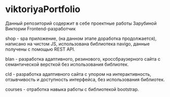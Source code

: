 # viktoriyaPortfolio

Данный репозиторий содержит в себе проектные работы Зарубиной Виктории Frontend-разработчик

shop - spa приложение, (на данном этапе доработка продолжается), написано на чистом JS, использована библиотека navigo, данные получены с помощью REST API.

blan - разработка адаптивного, резинового, кроссбраузерного сайта с семантической версткой без использования библиотек.

cld - разработка адаптивного сайта с упором на интерактивность, отзывчивость и доступность интерфейса, без использования библиотек.

courses - отработка навыка работы с библиотекой bootstrap.
